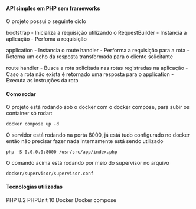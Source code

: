 #### API simples em PHP sem frameworks

O projeto possui o seguinte ciclo

bootstrap
    - Inicializa a requisição utilizando o RequestBuilder
    - Instancia a aplicação
    - Perfoma a requisição

application
    - Instancia o route handler 
    - Performa a requisição para a rota
    - Retorna um echo da resposta transformada para o cliente solicitante

route handler
    - Busca a rota solicitada nas rotas registradas na aplicação
    - Caso a rota não exista é retornado uma resposta para o application
    - Executa as instruções da rota

#### Como rodar
O projeto está rodando sob o docker com o docker compose, para subir os container só rodar:
```
docker compose up -d
```

O servidor está rodando na porta 8000, já está tudo configurado no docker então não precisar fazer nada
Internamente está sendo utilizado 
```
php -S 0.0.0.0:8000 /usr/src/app/index.php
```

O comando acima está rodando por meio do supervisor no arquivo
```
docker/supervisor/supervisor.conf
```

#### Tecnologias utilizadas
PHP 8.2
PHPUnit 10
Docker
Docker compose
